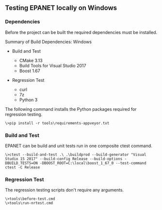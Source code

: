 ## Testing EPANET locally on Windows


### Dependencies

Before the project can be built the required dependencies must be installed.

Summary of Build Dependencies: Windows
  - Build and Test
    - CMake 3.13
    - Build Tools for Visual Studio 2017
    - Boost 1.67

  - Regression Test
    - curl
    - 7z
    - Python 3


The following command installs the Python packages required for regression testing.
```
\>pip install -r tools\requirements-appveyor.txt
```



### Build and Test

EPANET can be build and unit tests run in one composite ctest command.
```
\>ctest --build-and-test .\ .\buildprod --build-generator "Visual Studio 15 2017" --build-config Release --build-options -DBUILD_TESTS=ON -DBOOST_ROOT=C:\local\boost_1_67_0 --test-command ctest -C Release
```


### Regression Test

The regression testing scripts don't require any arguments.
```
\>tools\before-test.cmd
\>tools\run-nrtest.cmd
```
